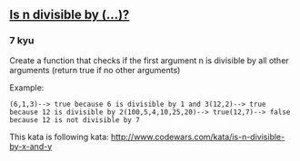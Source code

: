 <h2><a href=https://www.codewars.com/kata/558ee8415872565824000007/train/javascript target="_blank">Is n divisible by (...)?</a></h2><h3>7 kyu</h3><p>Create a function that checks if the first argument n is divisible by all other arguments (return true if no other arguments)</p><p>Example:</p><pre><code>(6,1,3)--&gt; true because 6 is divisible by 1 and 3(12,2)--&gt; true because 12 is divisible by 2(100,5,4,10,25,20)--&gt; true(12,7)--&gt; false because 12 is not divisible by 7</code></pre><p>This kata is following kata: <a href="http://www.codewars.com/kata/is-n-divisible-by-x-and-y" data-turbolinks="false" target="_blank">http://www.codewars.com/kata/is-n-divisible-by-x-and-y</a></p>